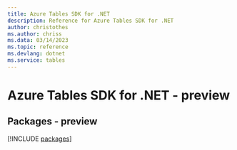 ```yaml
---
title: Azure Tables SDK for .NET
description: Reference for Azure Tables SDK for .NET
author: christothes
ms.author: chriss
ms.data: 03/14/2023
ms.topic: reference
ms.devlang: dotnet
ms.service: tables
---
```

# Azure Tables SDK for .NET - preview
## Packages - preview
[!INCLUDE [packages](tables-index.md)]